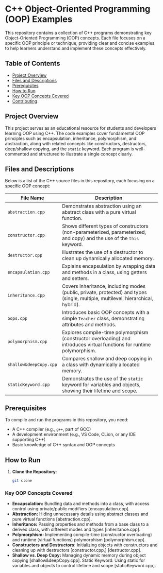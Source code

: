 # C++ Object-Oriented Programming (OOP) Examples

This repository contains a collection of C++ programs demonstrating key Object-Oriented Programming (OOP) concepts. Each file focuses on a specific OOP principle or technique, providing clear and concise examples to help learners understand and implement these concepts effectively.


## Table of Contents

- [Project Overview](#project-overview)
- [Files and Descriptions](#files-and-descriptions)
- [Prerequisites](#prerequisites)
- [How to Run](#how-to-run)
- [Key OOP Concepts Covered](#key-oop-concepts-covered)
- [Contributing](#contributing)


## Project Overview
This project serves as an educational resource for students and developers learning OOP using C++. The code examples cover fundamental OOP principles such as encapsulation, inheritance, polymorphism, and abstraction, along with related concepts like constructors, destructors, deep/shallow copying, and the `static` keyword. Each program is well-commented and structured to illustrate a single concept clearly.


## Files and Descriptions
Below is a list of the C++ source files in this repository, each focusing on a specific OOP concept:

| File Name                     | Description                                                                 |
|-------------------------------|-----------------------------------------------------------------------------|
| `abstraction.cpp`             | Demonstrates abstraction using an abstract class with a pure virtual function. |
| `constructor.cpp`             | Shows different types of constructors (non-parameterized, parameterized, and copy) and the use of the `this` keyword. |
| `destructor.cpp`              | Illustrates the use of a destructor to clean up dynamically allocated memory. |
| `encapsulation.cpp`           | Explains encapsulation by wrapping data and methods in a class, using getters and setters. |
| `inheritance.cpp`             | Covers inheritance, including modes (public, private, protected) and types (single, multiple, multilevel, hierarchical, hybrid). |
| `oops.cpp`                    | Introduces basic OOP concepts with a simple `Teacher` class, demonstrating attributes and methods. |
| `polymorphism.cpp`            | Explores compile-time polymorphism (constructor overloading) and introduces virtual functions for runtime polymorphism. |
| `shallow&deepCopy.cpp`        | Compares shallow and deep copying in a class with dynamically allocated memory. |
| `staticKeyword.cpp`           | Demonstrates the use of the `static` keyword for variables and objects, showing their lifetime and scope. |

## Prerequisites
To compile and run the programs in this repository, you need:
- A C++ compiler (e.g., `g++`, part of GCC)
- A development environment (e.g., VS Code, CLion, or any IDE supporting C++)
- Basic knowledge of C++ syntax and OOP concepts

## How to Run
1. **Clone the Repository**:
   ```bash
   git clone 

   ```

### Key OOP Concepts Covered
- **Encapsulation:** Bundling data and methods into a class, with access control using private/public modifiers [encapsulation.cpp].
- **Abstraction:** Hiding unnecessary details using abstract classes and pure virtual functions [abstraction.cpp].
- **Inheritance:** Passing properties and methods from a base class to a derived class, with different modes and types [inheritance.cpp].
- **Polymorphism:** Implementing compile-time (constructor overloading) and runtime (virtual functions) polymorphism [polymorphism.cpp].
- **Constructors and Destructors:** Initializing objects with constructors and cleaning up with destructors [constructor.cpp,] [destructor.cpp].
- **Shallow vs. Deep Copy:** Managing dynamic memory during object copying [shallow&deepCopy.cpp].
Static Keyword: Using static for variables and objects to control lifetime and scope [staticKeyword.cpp].   

